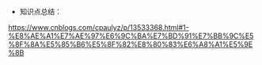 - 知识点总结：

https://www.cnblogs.com/cpaulyz/p/13533368.html#1-%E8%AE%A1%E7%AE%97%E6%9C%BA%E7%BD%91%E7%BB%9C%E5%8F%8A%E5%85%B6%E5%8F%82%E8%80%83%E6%A8%A1%E5%9E%8B

